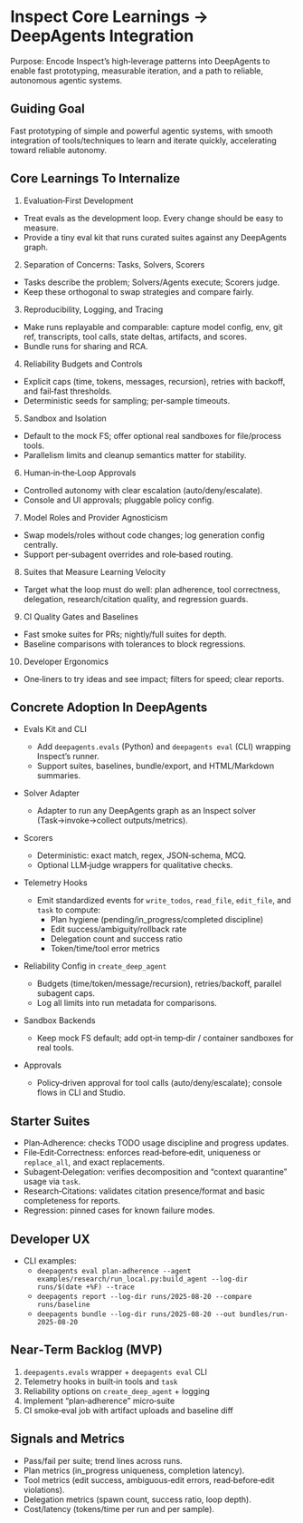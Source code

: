 # Inspect Core Learnings → DeepAgents Integration

Purpose: Encode Inspect’s high‑leverage patterns into DeepAgents to enable fast prototyping, measurable iteration, and a path to reliable, autonomous agentic systems.

## Guiding Goal

Fast prototyping of simple and powerful agentic systems, with smooth integration of tools/techniques to learn and iterate quickly, accelerating toward reliable autonomy.

## Core Learnings To Internalize

1) Evaluation‑First Development
- Treat evals as the development loop. Every change should be easy to measure.
- Provide a tiny eval kit that runs curated suites against any DeepAgents graph.

2) Separation of Concerns: Tasks, Solvers, Scorers
- Tasks describe the problem; Solvers/Agents execute; Scorers judge.
- Keep these orthogonal to swap strategies and compare fairly.

3) Reproducibility, Logging, and Tracing
- Make runs replayable and comparable: capture model config, env, git ref, transcripts, tool calls, state deltas, artifacts, and scores.
- Bundle runs for sharing and RCA.

4) Reliability Budgets and Controls
- Explicit caps (time, tokens, messages, recursion), retries with backoff, and fail‑fast thresholds.
- Deterministic seeds for sampling; per‑sample timeouts.

5) Sandbox and Isolation
- Default to the mock FS; offer optional real sandboxes for file/process tools.
- Parallelism limits and cleanup semantics matter for stability.

6) Human‑in‑the‑Loop Approvals
- Controlled autonomy with clear escalation (auto/deny/escalate).
- Console and UI approvals; pluggable policy config.

7) Model Roles and Provider Agnosticism
- Swap models/roles without code changes; log generation config centrally.
- Support per‑subagent overrides and role‑based routing.

8) Suites that Measure Learning Velocity
- Target what the loop must do well: plan adherence, tool correctness, delegation, research/citation quality, and regression guards.

9) CI Quality Gates and Baselines
- Fast smoke suites for PRs; nightly/full suites for depth.
- Baseline comparisons with tolerances to block regressions.

10) Developer Ergonomics
- One‑liners to try ideas and see impact; filters for speed; clear reports.

## Concrete Adoption In DeepAgents

- Evals Kit and CLI
  - Add `deepagents.evals` (Python) and `deepagents eval` (CLI) wrapping Inspect’s runner.
  - Support suites, baselines, bundle/export, and HTML/Markdown summaries.

- Solver Adapter
  - Adapter to run any DeepAgents graph as an Inspect solver (Task→invoke→collect outputs/metrics).

- Scorers
  - Deterministic: exact match, regex, JSON‑schema, MCQ.
  - Optional LLM‑judge wrappers for qualitative checks.

- Telemetry Hooks
  - Emit standardized events for `write_todos`, `read_file`, `edit_file`, and `task` to compute:
    - Plan hygiene (pending/in_progress/completed discipline)
    - Edit success/ambiguity/rollback rate
    - Delegation count and success ratio
    - Token/time/tool error metrics

- Reliability Config in `create_deep_agent`
  - Budgets (time/token/message/recursion), retries/backoff, parallel subagent caps.
  - Log all limits into run metadata for comparisons.

- Sandbox Backends
  - Keep mock FS default; add opt‑in temp‑dir / container sandboxes for real tools.

- Approvals
  - Policy‑driven approval for tool calls (auto/deny/escalate); console flows in CLI and Studio.

## Starter Suites

- Plan‑Adherence: checks TODO usage discipline and progress updates.
- File‑Edit‑Correctness: enforces read‑before‑edit, uniqueness or `replace_all`, and exact replacements.
- Subagent‑Delegation: verifies decomposition and “context quarantine” usage via `task`.
- Research‑Citations: validates citation presence/format and basic completeness for reports.
- Regression: pinned cases for known failure modes.

## Developer UX

- CLI examples:
  - `deepagents eval plan-adherence --agent examples/research/run_local.py:build_agent --log-dir runs/$(date +%F) --trace`
  - `deepagents report --log-dir runs/2025-08-20 --compare runs/baseline`
  - `deepagents bundle --log-dir runs/2025-08-20 --out bundles/run-2025-08-20`

## Near‑Term Backlog (MVP)

1) `deepagents.evals` wrapper + `deepagents eval` CLI
2) Telemetry hooks in built‑in tools and `task`
3) Reliability options on `create_deep_agent` + logging
4) Implement “plan‑adherence” micro‑suite
5) CI smoke‑eval job with artifact uploads and baseline diff

## Signals and Metrics

- Pass/fail per suite; trend lines across runs.
- Plan metrics (in_progress uniqueness, completion latency).
- Tool metrics (edit success, ambiguous‑edit errors, read‑before‑edit violations).
- Delegation metrics (spawn count, success ratio, loop depth).
- Cost/latency (tokens/time per run and per sample).

